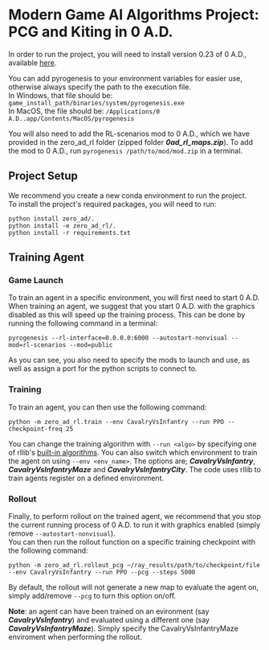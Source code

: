 # Modern Game AI Algorithms Project: PCG and Kiting in 0 A.D.

In order to run the project, you will need to install version 0.23 of 0 A.D., available [here](https://releases.wildfiregames.com/).

You can add pyrogenesis to your environment variables for easier use, otherwise always specify the path to the execution file. 
<br>
In Windows, that file should be: `game_install_path/binaries/system/pyrogenesis.exe` <br>
In MacOS, the file should be: `/Applications/0 A.D..app/Contents/MacOS/pyrogenesis`

You will also need to add the RL-scenarios mod to 0 A.D., which we have provided in the zero_ad_rl folder (zipped folder **_0ad_rl_maps.zip_**). To add the mod to 0 A.D., run `pyrogenesis /path/to/mod/mod.zip` in a terminal.

## Project Setup
We recommend you create a new conda environment to run the project. <br>
To install the project's required packages, you will need to run:

```
python install zero_ad/.
python install -e zero_ad_rl/.
python install -r requirements.txt
```

## Training Agent
### Game Launch
To train an agent in a specific environment, you will first need to start 0 A.D. When training an agent, we suggest that you start 0 A.D. with the graphics disabled as this will speed up the training process. This can be done by running the following command in a terminal: 
```
pyrogenesis --rl-interface=0.0.0.0:6000 --autostart-nonvisual --mod=rl-scenarios --mod=public
```
As you can see, you also need to specify the mods to launch and use, as well as assign a port for the python scripts to connect to.

### Training
To train an agent, you can then use the following command:

```
python -m zero_ad_rl.train --env CavalryVsInfantry --run PPO --checkpoint-freq 25
```
You can change the training algorithm with `--run <algo>` by specifying one of rllib's [built-in algorithms](https://docs.ray.io/en/latest/rllib/rllib-algorithms.html).
You can also switch which environment to train the agent on using `--env <env_name>`. The options are; **_CavalryVsInfantry_**, **_CavalryVsInfantryMaze_** and **_CavalryVsInfantryCity_**.
The code uses rllib to train agents register on a defined environment.

### Rollout
Finally, to perform rollout on the trained agent, we recommend that you stop the current running process of 0 A.D. to run it with graphics enabled (simply remove `--autostart-nonvisual`).<br>
You can then run the rollout function on a specific training checkpoint with the following command:

```
python -m zero_ad_rl.rollout_pcg ~/ray_results/path/to/checkpoint/file --env CavalryVsInfantry --run PPO --pcg --steps 5000
```
By default, the rollout will not generate a new map to evaluate the agent on, simply add/remove `--pcg` to turn this option on/off.

**Note**: an agent can have been trained on an evironment (say **_CavalryVsInfantry_**) and evaluated using a different one (say **_CavalryVsInfantryMaze_**). Simply specify the CavalryVsInfantryMaze enviroment when performing the rollout.